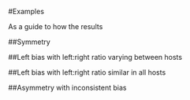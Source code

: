 #Examples

As a guide to how the results

##Symmetry


##Left bias with left:right ratio varying between hosts

##Left bias with left:right ratio similar in all hosts


##Asymmetry with inconsistent bias

